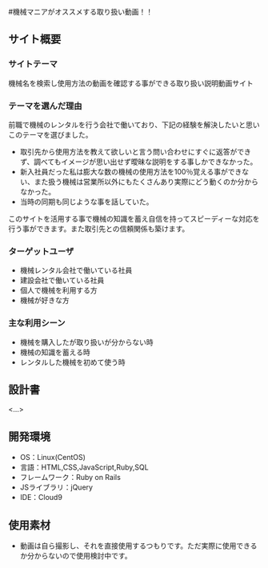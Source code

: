 #機械マニアがオススメする取り扱い動画！！

## サイト概要
### サイトテーマ
機械名を検索し使用方法の動画を確認する事ができる取り扱い説明動画サイト

### テーマを選んだ理由
 前職で機械のレンタルを行う会社で働いており、下記の経験を解決したいと思いこのテーマを選びました。 <br>
 - 取引先から使用方法を教えて欲しいと言う問い合わせにすぐに返答ができず、調べてもイメージが思い出せず曖昧な説明をする事しかできなかった。 <br>
 - 新入社員だった私は膨大な数の機械の使用方法を100％覚える事ができない、また扱う機械は営業所以外にもたくさんあり実際にどう動くのか分からなかった。 <br> 
 - 当時の同期も同じような事を話していた。 <br>

このサイトを活用する事で機械の知識を蓄え自信を持ってスピーディーな対応を行う事ができます。また取引先との信頼関係も築けます。


### ターゲットユーザ
 - 機械レンタル会社で働いている社員
 - 建設会社で働いている社員
 - 個人で機械を利用する方
 - 機械が好きな方

### 主な利用シーン
 - 機械を購入したが取り扱いが分からない時
 - 機械の知識を蓄える時
 - レンタルした機械を初めて使う時

## 設計書
<...>

## 開発環境
- OS：Linux(CentOS)
- 言語：HTML,CSS,JavaScript,Ruby,SQL
- フレームワーク：Ruby on Rails
- JSライブラリ：jQuery
- IDE：Cloud9

## 使用素材
- 動画は自ら撮影し、それを直接使用するつもりです。ただ実際に使用できるか分からないので使用検討中です。
